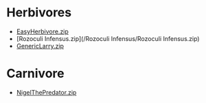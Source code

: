# Herbivores
* [EasyHerbivore.zip](/Easy_Herbivore/EasyHerbivore.zip)
* [Rozoculi Infensus.zip](/Rozoculi lnfensus/Rozoculi Infensus.zip)
* [GenericLarry.zip](/Generic_Larry/GenericLarry.zip)
# Carnivore
* [NigelThePredator.zip](Nigel_The_Predator/NigelThePredator.zip)
